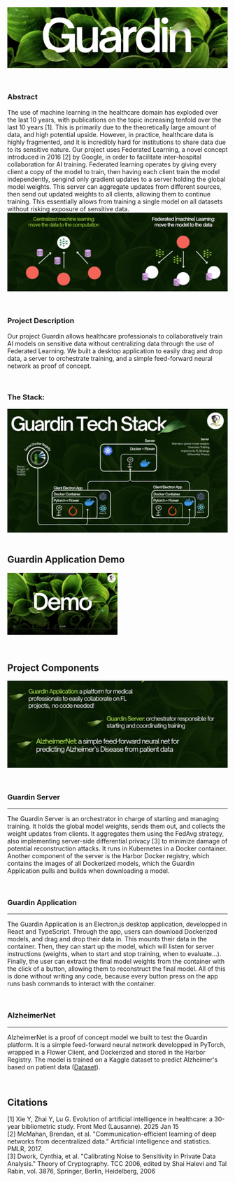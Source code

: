 <div style="display: flex; justify-content: center; margin-bottom: 1rem;">
    <img src='../guardin-banner.png' alt='Guardin'>
</div>
&nbsp;

### Abstract
The use of machine learning in the healthcare domain has exploded over the last 10 years, with publications on the topic increasing tenfold over the last 10 years [1]. This is primarily due to the theoretically large amount of data, and high potential upside. However, in practice, healthcare data is highly fragmented, and it is incredibly hard for institutions to share data due to its sensitive nature. Our project uses Federated Learning, a novel concept introduced in 2016 [2] by Google, in order to facilitate inter-hospital collaboration for AI training. Federated learning operates by giving every client a copy of the model to train, then having each client train the model independently, sengind only gradient updates to a server holding the global model weights. This server can aggregate updates from different sources, then send out updated weights to all clients, allowing them to continue training. This essentially allows from training a single model on all datasets without risking exposure of sensitive data.
![fl-diagram](../fl-diagram.png)

&nbsp;

### Project Description
Our project Guardin allows healthcare professionals to collaboratively train AI models on sensitive data without centralizing data through the use of Federated Learning. We built a desktop application to easily drag and drop data, a server to orchestrate training, and a simple feed-forward neural network as proof of concept.

&nbsp;

### The Stack:
![alt text](../guardin-stack.png)
&nbsp;

## Guardin Application Demo
<div align="left">
      <a href="https://www.youtube.com/watch?v=3S9b-ZBaSiE&embeds_referring_euri=https%3A%2F%2Fdevpost.com%2F&source_ve_path=MjM4NTE" target="_blank">
         <img src="../demo-thumbnail.png" style="width:50%;">
      </a>
</div>

&nbsp;

## Project Components
![alt text](../guardin-components.png)

&nbsp;

### Guardin Server
___
The Guardin Server is an orchestrator in charge of starting and managing training. It holds the global model weights, sends them out, and collects the weight updates from clients. It aggregates them using the FedAvg strategy, also implementing server-side differential privacy [3] to minimize damage of potential reconstruction attacks. It runs in Kubernetes in a Docker container. Another component of the server is the Harbor Docker registry, which contains the images of all Dockerized models, which the Guardin Application pulls and builds when downloading a model.

&nbsp;

### Guardin Application
___
The Guardin Application is an Electron.js desktop application, developped in React and TypeScript. Through the app, users can download Dockerized models, and drag and drop their data in. This mounts their data in the container. Then, they can start up the model, which will listen for server instructions (weights, when to start and stop training, when to evaluate...). Finally, the user can extract the final model weights from the container with the click of a button, allowing them to reconstruct the final model. All of this is done without writing any code, because every button press on the app runs bash commands to interact with the container.

&nbsp;

### AlzheimerNet
___
AlzheimerNet is a proof of concept model we built to test the Guardin platform. It is a simple feed-forward neural network developped in PyTorch, wrapped in a Flower Client, and Dockerized and stored in the Harbor Registry. The model is trained on a Kaggle dataset to predict Alzheimer's based on patient data ([Dataset](https://www.kaggle.com/datasets/rabieelkharoua/alzheimers-disease-dataset/data)).

&nbsp;


## Citations
[1] Xie Y, Zhai Y, Lu G. Evolution of artificial intelligence in healthcare: a 30-year bibliometric study. Front Med (Lausanne). 2025 Jan 15 </br>
[2] McMahan, Brendan, et al. "Communication-efficient learning of deep networks from decentralized data." Artificial intelligence and statistics. PMLR, 2017.</br>
[3] Dwork, Cynthia, et al. "Calibrating Noise to Sensitivity in Private Data Analysis." Theory of Cryptography. TCC 2006, edited by Shai Halevi and Tal Rabin, vol. 3876, Springer, Berlin, Heidelberg, 2006
